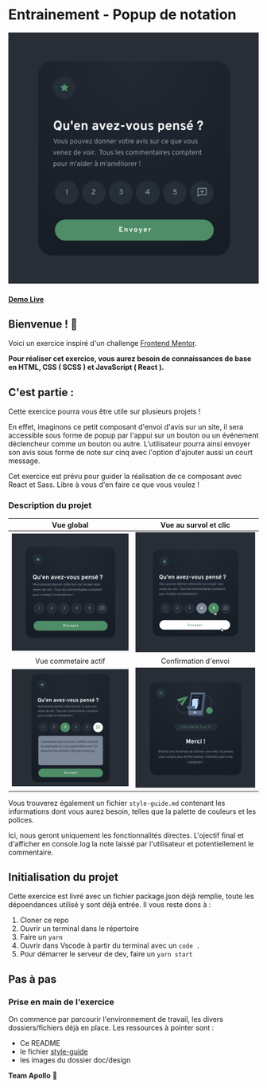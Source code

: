 # Entrainement - Popup de notation

![Design preview](./doc/design/1.%20Desktop.png)
#### **[Demo Live](https://matthieu-munoz.github.io/training_self-review/)**

## Bienvenue ! 👋

Voici un exercice inspiré d'un challenge [Frontend Mentor](https://www.frontendmentor.io).

**Pour réaliser cet exercice, vous aurez besoin de connaissances de base en HTML, CSS ( SCSS ) et JavaScript ( React ).**

## C'est partie :

Cette exercice pourra vous être utile sur plusieurs projets ! 

En effet, imaginons ce petit composant d'envoi d'avis sur un site, il sera accessible sous forme de popup par l'appui sur un bouton ou un événement déclencheur comme un bouton ou autre. L'utilisateur pourra ainsi envoyer son avis sous forme de note sur cinq avec l'option d'ajouter aussi un court message.

Cet exercice est prévu pour guider la réalisation de ce composant avec React et Sass. Libre à vous d'en faire ce que vous voulez !

### Description du projet

|                    Vue global                     |              Vue au survol et clic              |
| :-----------------------------------------------: | :---------------------------------------------: |
|        ![](./doc/design/1.%20Desktop.png)         | ![](./doc/design/2.%20Desktop%20-%20Active.png) |
|               Vue commetaire actif                |              Confirmation d'envoi               |
| ![](./doc/design/3.%20Desktop%20-%20Comments.png) | ![](./doc/design/4.%20Desktop%20-%20Thanks.png) |

Vous trouverez également un fichier `style-guide.md` contenant les informations dont vous aurez besoin, telles que la palette de couleurs et les polices.

Ici, nous geront uniquement les fonctionnalités directes. L'ojectif final et d'afficher en console.log la note laissé par l'utilisateur et potentiellement le commentaire.

## Initialisation du projet

Cette exercice est livré avec un fichier package.json déjà remplie, toute les dépoendances utilisé y sont déjà entrée.
Il vous reste dons à :

1. Cloner ce repo
2. Ouvrir un terminal dans le répertoire
3. Faire un ```yarn```
4. Ouvrir dans Vscode à partir du terminal avec un ```code . ```
5. Pour démarrer le serveur de dev, faire un ```yarn start```

## Pas à pas

### Prise en main de l'exercice

On commence par parcourir l'environnement de travail, les divers dossiers/fichiers déjà en place.
Les ressources à pointer sont :

- Ce README
- le fichier [style-guide](./style-guide.md)
- les images du dossier doc/design

**Team Apollo** 🚀

